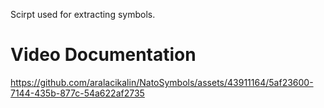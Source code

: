 Scirpt used for extracting symbols.

# Video Documentation


https://github.com/aralacikalin/NatoSymbols/assets/43911164/5af23600-7144-435b-877c-54a622af2735

